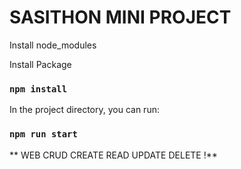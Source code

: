 # SASITHON MINI PROJECT
Install node_modules

Install Package

### `npm install`

In the project directory, you can run:

### `npm run start`

** WEB CRUD  CREATE  READ  UPDATE  DELETE !**
